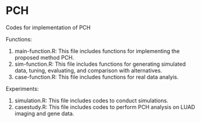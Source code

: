 # PCH
Codes for implementation of PCH

Functions:
1. main-function.R: This file includes functions for implementing the proposed method PCH.
2. sim-function.R: This file includes functions for generating simulated data, tuning, evaluating, and comparison with alternatives.
3. case-function.R: This file includes functions for real data analyis.

Experiments:
1. simulation.R: This file includes codes to conduct simulations.
2. casestudy.R: This file includes codes to perform PCH analysis on LUAD imaging and gene data.
